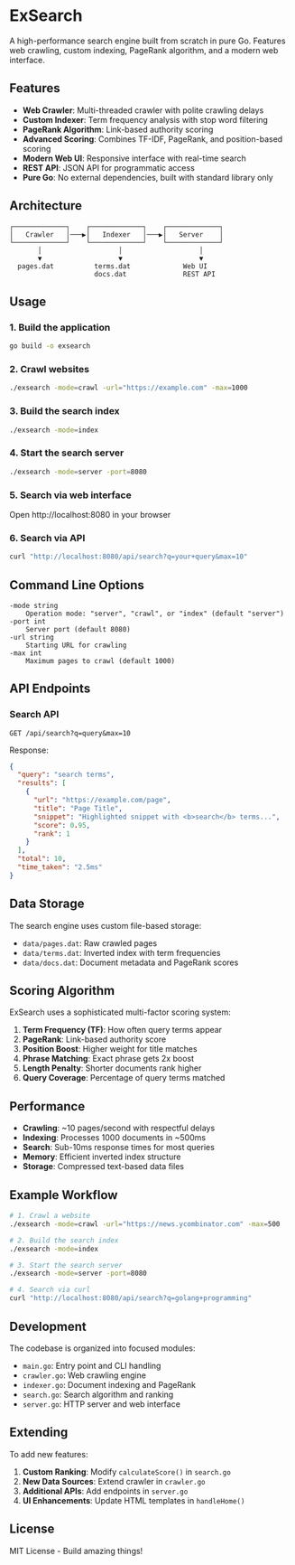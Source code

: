 # ExSearch

A high-performance search engine built from scratch in pure Go. Features web crawling, custom indexing, PageRank algorithm, and a modern web interface.

## Features

- **Web Crawler**: Multi-threaded crawler with polite crawling delays
- **Custom Indexer**: Term frequency analysis with stop word filtering
- **PageRank Algorithm**: Link-based authority scoring
- **Advanced Scoring**: Combines TF-IDF, PageRank, and position-based scoring
- **Modern Web UI**: Responsive interface with real-time search
- **REST API**: JSON API for programmatic access
- **Pure Go**: No external dependencies, built with standard library only

## Architecture

```
┌─────────────┐    ┌─────────────┐    ┌─────────────┐
│   Crawler   │───▶│   Indexer   │───▶│   Server    │
└─────────────┘    └─────────────┘    └─────────────┘
       │                   │                   │
       ▼                   ▼                   ▼
  pages.dat          terms.dat             Web UI
                     docs.dat              REST API
```

## Usage

### 1. Build the application
```bash
go build -o exsearch
```

### 2. Crawl websites
```bash
./exsearch -mode=crawl -url="https://example.com" -max=1000
```

### 3. Build the search index
```bash
./exsearch -mode=index
```

### 4. Start the search server
```bash
./exsearch -mode=server -port=8080
```

### 5. Search via web interface
Open http://localhost:8080 in your browser

### 6. Search via API
```bash
curl "http://localhost:8080/api/search?q=your+query&max=10"
```

## Command Line Options

```
-mode string
    Operation mode: "server", "crawl", or "index" (default "server")
-port int
    Server port (default 8080)
-url string
    Starting URL for crawling
-max int
    Maximum pages to crawl (default 1000)
```

## API Endpoints

### Search API
```
GET /api/search?q=query&max=10
```

Response:
```json
{
  "query": "search terms",
  "results": [
    {
      "url": "https://example.com/page",
      "title": "Page Title",
      "snippet": "Highlighted snippet with <b>search</b> terms...",
      "score": 0.95,
      "rank": 1
    }
  ],
  "total": 10,
  "time_taken": "2.5ms"
}
```

## Data Storage

The search engine uses custom file-based storage:

- `data/pages.dat`: Raw crawled pages
- `data/terms.dat`: Inverted index with term frequencies
- `data/docs.dat`: Document metadata and PageRank scores

## Scoring Algorithm

ExSearch uses a sophisticated multi-factor scoring system:

1. **Term Frequency (TF)**: How often query terms appear
2. **PageRank**: Link-based authority score
3. **Position Boost**: Higher weight for title matches
4. **Phrase Matching**: Exact phrase gets 2x boost
5. **Length Penalty**: Shorter documents rank higher
6. **Query Coverage**: Percentage of query terms matched

## Performance

- **Crawling**: ~10 pages/second with respectful delays
- **Indexing**: Processes 1000 documents in ~500ms
- **Search**: Sub-10ms response times for most queries
- **Memory**: Efficient inverted index structure
- **Storage**: Compressed text-based data files

## Example Workflow

```bash
# 1. Crawl a website
./exsearch -mode=crawl -url="https://news.ycombinator.com" -max=500

# 2. Build the search index
./exsearch -mode=index

# 3. Start the search server
./exsearch -mode=server -port=8080

# 4. Search via curl
curl "http://localhost:8080/api/search?q=golang+programming"
```

## Development

The codebase is organized into focused modules:

- `main.go`: Entry point and CLI handling
- `crawler.go`: Web crawling engine
- `indexer.go`: Document indexing and PageRank
- `search.go`: Search algorithm and ranking
- `server.go`: HTTP server and web interface

## Extending

To add new features:

1. **Custom Ranking**: Modify `calculateScore()` in `search.go`
2. **New Data Sources**: Extend crawler in `crawler.go`
3. **Additional APIs**: Add endpoints in `server.go`
4. **UI Enhancements**: Update HTML templates in `handleHome()`

## License

MIT License - Build amazing things!
